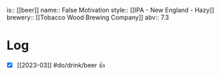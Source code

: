 is:: [[beer]]
name:: False Motivation
style:: [[IPA - New England - Hazy]]
brewery:: [[Tobacco Wood Brewing Company]]
abv:: 7.3

# Log
- [x] [[2023-03]] #do/drink/beer 👍
